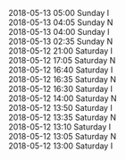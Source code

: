 2018-05-13 05:00 Sunday  I  
2018-05-13 04:05 Sunday  N  
2018-05-13 04:00 Sunday  I  
2018-05-13 02:35 Sunday  N  
2018-05-12 21:00 Saturday  I  
2018-05-12 17:05 Saturday  N  
2018-05-12 16:40 Saturday  I  
2018-05-12 16:35 Saturday  N  
2018-05-12 16:30 Saturday  I  
2018-05-12 14:00 Saturday  N  
2018-05-12 13:50 Saturday  I  
2018-05-12 13:35 Saturday  N  
2018-05-12 13:10 Saturday  I  
2018-05-12 13:05 Saturday  N  
2018-05-12 13:00 Saturday  I  
